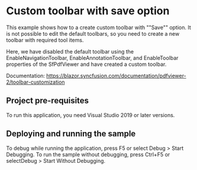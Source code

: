 # Custom toolbar with save option
This example shows how to a create custom toolbar with ""Save"" option. It is not possible to edit the default toolbars, so you need to create a new toolbar with required tool items. 

Here, we have disabled the default toolbar using the EnableNavigationToolbar, EnableAnnotationToolbar, and EnableToolbar properties of the SfPdfViewer and have created a custom toolbar.

Documentation: https://blazor.syncfusion.com/documentation/pdfviewer-2/toolbar-customization

## Project pre-requisites
To run this application, you need Visual Studio 2019 or later versions.

## Deploying and running the sample
To debug while running the application, press F5 or select Debug > Start Debugging. To run the sample without debugging, press Ctrl+F5 or selectDebug > Start Without Debugging.